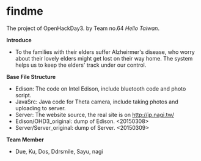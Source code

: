 findme
=========
The project of OpenHackDay3. by Team no.64 *Hello Taiwan*.

**Introduce**
- To the families with their elders suffer Alzheirmer's disease, who worry about their lovely elders might get lost on their way home. The system helps us to keep the elders' track under our control.

**Base File Structure**
- Edison: The code on Intel Edison, include bluetooth code and photo script.
- JavaSrc: Java code for Theta camera, include taking photos and uploading to server.
- Server: The website source, the real site is on http://jp.nagi.tw/
- Edison/OHD3_original: dump of Edison. <20150308>
- Server/Server_original: dump of Server. <20150309>

**Team Member**
- Due, Ku, Dos, Ddrsmile, Sayu, nagi

